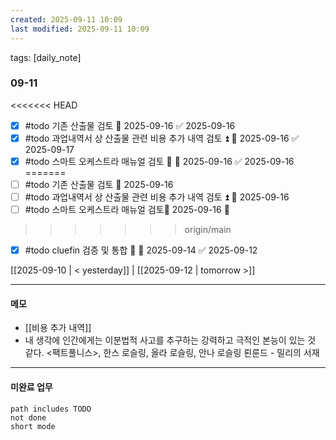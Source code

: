 ```yaml
---
created: 2025-09-11 10:09
last modified: 2025-09-11 10:09
---
```

tags: [daily_note]

### 09-11
<<<<<<< HEAD
- [x] #todo 기존 산출물 검토 📅 2025-09-16 ✅ 2025-09-16
- [x] #todo 과업내역서 상 산출물 관련 비용 추가 내역 검토 ⏫ 📅 2025-09-16 ✅ 2025-09-17
- [x] #todo 스마트 오케스트라 매뉴얼 검토 🔽 📅 2025-09-16 ✅ 2025-09-16
=======
- [ ] #todo 기존 산출물 검토 📅 2025-09-16
- [ ] #todo 과업내역서 상 산출물 관련 비용 추가 내역 검토 ⏫ 📅 2025-09-16
- [ ] #todo 스마트 오케스트라 매뉴얼 검토📅 2025-09-16 🔽 
>>>>>>> origin/main
- [x] #todo cluefin 검증 및 통합 🔽 📅 2025-09-14 ✅ 2025-09-12

[[2025-09-10 | < yesterday]] | [[2025-09-12 | tomorrow >]]

---
#### 메모
-  [[비용 추가 내역]]
- 내 생각에 인간에게는 이분법적 사고를 추구하는 강력하고 극적인 본능이 있는 것 같다.
  <팩트풀니스>, 한스 로슬링, 올라 로슬링, 안나 로슬링 뢴룬드 - 밀리의 서재

---

#### 미완료 업무
```tasks
path includes TODO
not done
short mode
```
